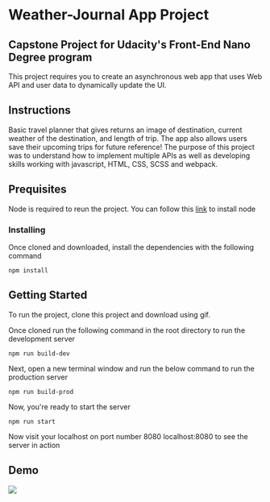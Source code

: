# Weather-Journal App Project

## Capstone Project for Udacity's Front-End Nano Degree program
This project requires you to create an asynchronous web app that uses Web API and user data to dynamically update the UI. 

## Instructions
Basic travel planner that gives returns an image of destination, current weather of the destination, and length of trip. The app also allows users save their upcoming trips for future reference! The purpose of this project was to understand how to implement multiple APIs as well as developing skills working with javascript, HTML, CSS, SCSS and webpack.


## Prequisites 
Node is required to reun the project. You can follow this [link](https://nodejs.org/en/download/) to install node

### Installing

Once cloned and downloaded, install the dependencies with the following command

```
npm install
```

## Getting Started
To run the project, clone this project and download using gif. 

Once cloned run the following command in the root directory to run the development server
```
npm run build-dev
```

Next, open a new terminal window and run the below command to run the production server

```
npm run build-prod
```

Now, you're ready to start the server

```
npm run start
```

Now visit your localhost on port number 8080 localhost:8080 to see the server in action

## Demo
![](TravelDemonstration.gif)